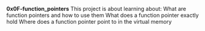 **0x0F-function_pointers**
This project is about learning about:
What are function pointers and how to use them
What does a function pointer exactly hold
Where does a function pointer point to in the virtual memory
